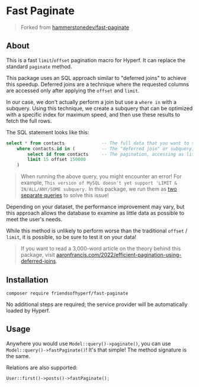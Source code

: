# Fast Paginate

> Forked from [hammerstonedev/fast-paginate](https://github.com/hammerstonedev/fast-paginate)

## About

This is a fast `limit`/`offset` pagination macro for Hyperf. It can replace the standard `paginate` method.

This package uses an SQL approach similar to "deferred joins" to achieve this speedup. Deferred joins are a technique where the requested columns are accessed only after applying the `offset` and `limit`.

In our case, we don't actually perform a join but use a `where in` with a subquery. Using this technique, we create a subquery that can be optimized with a specific index for maximum speed, and then use these results to fetch the full rows.

The SQL statement looks like this:

```sql
select * from contacts              -- The full data that you want to show your users.
    where contacts.id in (          -- The "deferred join" or subquery, in our case.
        select id from contacts     -- The pagination, accessing as little data as possible - ID only.
        limit 15 offset 150000
    )
```

> When running the above query, you might encounter an error! For example, `This version of MySQL doesn't yet support 'LIMIT & IN/ALL/ANY/SOME subquery.`
> In this package, we run them as [two separate queries](https://github.com/hammerstonedev/fast-paginate/blob/154da286f8160a9e75e64e8025b0da682aa2ba23/src/BuilderMixin.php#L62-L79) to solve this issue!

Depending on your dataset, the performance improvement may vary, but this approach allows the database to examine as little data as possible to meet the user's needs.

While this method is unlikely to perform worse than the traditional `offset` / `limit`, it is possible, so be sure to test it on your data!

> If you want to read a 3,000-word article on the theory behind this package, visit [aaronfrancis.com/2022/efficient-pagination-using-deferred-joins](https://aaronfrancis.com/2022/efficient-pagination-using-deferred-joins).

## Installation

```shell
composer require friendsofhyperf/fast-paginate
```

No additional steps are required; the service provider will be automatically loaded by Hyperf.

## Usage

Anywhere you would use `Model::query()->paginate()`, you can use `Model::query()->fastPaginate()`! It's that simple! The method signature is the same.

Relations are also supported:

```php
User::first()->posts()->fastPaginate();
```